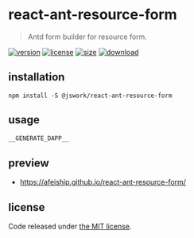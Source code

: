 # react-ant-resource-form
> Antd form builder for resource form.

[![version][version-image]][version-url]
[![license][license-image]][license-url]
[![size][size-image]][size-url]
[![download][download-image]][download-url]

## installation
```shell
npm install -S @jswork/react-ant-resource-form
```

## usage
  ```js
__GENERATE_DAPP__
  ```

## preview
- https://afeiship.github.io/react-ant-resource-form/

## license
Code released under [the MIT license](https://github.com/afeiship/react-ant-resource-form/blob/master/LICENSE.txt).

[version-image]: https://img.shields.io/npm/v/@jswork/react-ant-resource-form
[version-url]: https://npmjs.org/package/@jswork/react-ant-resource-form

[license-image]: https://img.shields.io/npm/l/@jswork/react-ant-resource-form
[license-url]: https://github.com/afeiship/react-ant-resource-form/blob/master/LICENSE.txt

[size-image]: https://img.shields.io/bundlephobia/minzip/@jswork/react-ant-resource-form
[size-url]: https://github.com/afeiship/react-ant-resource-form/blob/master/dist/react-ant-resource-form.min.js

[download-image]: https://img.shields.io/npm/dm/@jswork/react-ant-resource-form
[download-url]: https://www.npmjs.com/package/@jswork/react-ant-resource-form
